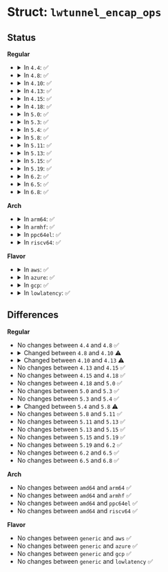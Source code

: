 # Struct: <code>lwtunnel_encap_ops</code>

## Status
<b>Regular</b>
<ul>
<li>
<details>
<summary>In <code>4.4</code>: ✅</summary>

```c
struct lwtunnel_encap_ops {
    int (*build_state)(struct net_device *, struct nlattr *, unsigned int, const void *, struct lwtunnel_state **);
    int (*output)(struct net *, struct sock *, struct sk_buff *);
    int (*input)(struct sk_buff *);
    int (*fill_encap)(struct sk_buff *, struct lwtunnel_state *);
    int (*get_encap_size)(struct lwtunnel_state *);
    int (*cmp_encap)(struct lwtunnel_state *, struct lwtunnel_state *);
};
```
</details>
</li>
<li>
<details>
<summary>In <code>4.8</code>: ✅</summary>

```c
struct lwtunnel_encap_ops {
    int (*build_state)(struct net_device *, struct nlattr *, unsigned int, const void *, struct lwtunnel_state **);
    int (*output)(struct net *, struct sock *, struct sk_buff *);
    int (*input)(struct sk_buff *);
    int (*fill_encap)(struct sk_buff *, struct lwtunnel_state *);
    int (*get_encap_size)(struct lwtunnel_state *);
    int (*cmp_encap)(struct lwtunnel_state *, struct lwtunnel_state *);
};
```
</details>
</li>
<li>
<details>
<summary>In <code>4.10</code>: ✅</summary>

```c
struct lwtunnel_encap_ops {
    int (*build_state)(struct net_device *, struct nlattr *, unsigned int, const void *, struct lwtunnel_state **);
    void (*destroy_state)(struct lwtunnel_state *);
    int (*output)(struct net *, struct sock *, struct sk_buff *);
    int (*input)(struct sk_buff *);
    int (*fill_encap)(struct sk_buff *, struct lwtunnel_state *);
    int (*get_encap_size)(struct lwtunnel_state *);
    int (*cmp_encap)(struct lwtunnel_state *, struct lwtunnel_state *);
    int (*xmit)(struct sk_buff *);
    struct module *owner;
};
```
</details>
</li>
<li>
<details>
<summary>In <code>4.13</code>: ✅</summary>

```c
struct lwtunnel_encap_ops {
    int (*build_state)(struct nlattr *, unsigned int, const void *, struct lwtunnel_state **, struct netlink_ext_ack *);
    void (*destroy_state)(struct lwtunnel_state *);
    int (*output)(struct net *, struct sock *, struct sk_buff *);
    int (*input)(struct sk_buff *);
    int (*fill_encap)(struct sk_buff *, struct lwtunnel_state *);
    int (*get_encap_size)(struct lwtunnel_state *);
    int (*cmp_encap)(struct lwtunnel_state *, struct lwtunnel_state *);
    int (*xmit)(struct sk_buff *);
    struct module *owner;
};
```
</details>
</li>
<li>
<details>
<summary>In <code>4.15</code>: ✅</summary>

```c
struct lwtunnel_encap_ops {
    int (*build_state)(struct nlattr *, unsigned int, const void *, struct lwtunnel_state **, struct netlink_ext_ack *);
    void (*destroy_state)(struct lwtunnel_state *);
    int (*output)(struct net *, struct sock *, struct sk_buff *);
    int (*input)(struct sk_buff *);
    int (*fill_encap)(struct sk_buff *, struct lwtunnel_state *);
    int (*get_encap_size)(struct lwtunnel_state *);
    int (*cmp_encap)(struct lwtunnel_state *, struct lwtunnel_state *);
    int (*xmit)(struct sk_buff *);
    struct module *owner;
};
```
</details>
</li>
<li>
<details>
<summary>In <code>4.18</code>: ✅</summary>

```c
struct lwtunnel_encap_ops {
    int (*build_state)(struct nlattr *, unsigned int, const void *, struct lwtunnel_state **, struct netlink_ext_ack *);
    void (*destroy_state)(struct lwtunnel_state *);
    int (*output)(struct net *, struct sock *, struct sk_buff *);
    int (*input)(struct sk_buff *);
    int (*fill_encap)(struct sk_buff *, struct lwtunnel_state *);
    int (*get_encap_size)(struct lwtunnel_state *);
    int (*cmp_encap)(struct lwtunnel_state *, struct lwtunnel_state *);
    int (*xmit)(struct sk_buff *);
    struct module *owner;
};
```
</details>
</li>
<li>
<details>
<summary>In <code>5.0</code>: ✅</summary>

```c
struct lwtunnel_encap_ops {
    int (*build_state)(struct nlattr *, unsigned int, const void *, struct lwtunnel_state **, struct netlink_ext_ack *);
    void (*destroy_state)(struct lwtunnel_state *);
    int (*output)(struct net *, struct sock *, struct sk_buff *);
    int (*input)(struct sk_buff *);
    int (*fill_encap)(struct sk_buff *, struct lwtunnel_state *);
    int (*get_encap_size)(struct lwtunnel_state *);
    int (*cmp_encap)(struct lwtunnel_state *, struct lwtunnel_state *);
    int (*xmit)(struct sk_buff *);
    struct module *owner;
};
```
</details>
</li>
<li>
<details>
<summary>In <code>5.3</code>: ✅</summary>

```c
struct lwtunnel_encap_ops {
    int (*build_state)(struct nlattr *, unsigned int, const void *, struct lwtunnel_state **, struct netlink_ext_ack *);
    void (*destroy_state)(struct lwtunnel_state *);
    int (*output)(struct net *, struct sock *, struct sk_buff *);
    int (*input)(struct sk_buff *);
    int (*fill_encap)(struct sk_buff *, struct lwtunnel_state *);
    int (*get_encap_size)(struct lwtunnel_state *);
    int (*cmp_encap)(struct lwtunnel_state *, struct lwtunnel_state *);
    int (*xmit)(struct sk_buff *);
    struct module *owner;
};
```
</details>
</li>
<li>
<details>
<summary>In <code>5.4</code>: ✅</summary>

```c
struct lwtunnel_encap_ops {
    int (*build_state)(struct nlattr *, unsigned int, const void *, struct lwtunnel_state **, struct netlink_ext_ack *);
    void (*destroy_state)(struct lwtunnel_state *);
    int (*output)(struct net *, struct sock *, struct sk_buff *);
    int (*input)(struct sk_buff *);
    int (*fill_encap)(struct sk_buff *, struct lwtunnel_state *);
    int (*get_encap_size)(struct lwtunnel_state *);
    int (*cmp_encap)(struct lwtunnel_state *, struct lwtunnel_state *);
    int (*xmit)(struct sk_buff *);
    struct module *owner;
};
```
</details>
</li>
<li>
<details>
<summary>In <code>5.8</code>: ✅</summary>

```c
struct lwtunnel_encap_ops {
    int (*build_state)(struct net *, struct nlattr *, unsigned int, const void *, struct lwtunnel_state **, struct netlink_ext_ack *);
    void (*destroy_state)(struct lwtunnel_state *);
    int (*output)(struct net *, struct sock *, struct sk_buff *);
    int (*input)(struct sk_buff *);
    int (*fill_encap)(struct sk_buff *, struct lwtunnel_state *);
    int (*get_encap_size)(struct lwtunnel_state *);
    int (*cmp_encap)(struct lwtunnel_state *, struct lwtunnel_state *);
    int (*xmit)(struct sk_buff *);
    struct module *owner;
};
```
</details>
</li>
<li>
<details>
<summary>In <code>5.11</code>: ✅</summary>

```c
struct lwtunnel_encap_ops {
    int (*build_state)(struct net *, struct nlattr *, unsigned int, const void *, struct lwtunnel_state **, struct netlink_ext_ack *);
    void (*destroy_state)(struct lwtunnel_state *);
    int (*output)(struct net *, struct sock *, struct sk_buff *);
    int (*input)(struct sk_buff *);
    int (*fill_encap)(struct sk_buff *, struct lwtunnel_state *);
    int (*get_encap_size)(struct lwtunnel_state *);
    int (*cmp_encap)(struct lwtunnel_state *, struct lwtunnel_state *);
    int (*xmit)(struct sk_buff *);
    struct module *owner;
};
```
</details>
</li>
<li>
<details>
<summary>In <code>5.13</code>: ✅</summary>

```c
struct lwtunnel_encap_ops {
    int (*build_state)(struct net *, struct nlattr *, unsigned int, const void *, struct lwtunnel_state **, struct netlink_ext_ack *);
    void (*destroy_state)(struct lwtunnel_state *);
    int (*output)(struct net *, struct sock *, struct sk_buff *);
    int (*input)(struct sk_buff *);
    int (*fill_encap)(struct sk_buff *, struct lwtunnel_state *);
    int (*get_encap_size)(struct lwtunnel_state *);
    int (*cmp_encap)(struct lwtunnel_state *, struct lwtunnel_state *);
    int (*xmit)(struct sk_buff *);
    struct module *owner;
};
```
</details>
</li>
<li>
<details>
<summary>In <code>5.15</code>: ✅</summary>

```c
struct lwtunnel_encap_ops {
    int (*build_state)(struct net *, struct nlattr *, unsigned int, const void *, struct lwtunnel_state **, struct netlink_ext_ack *);
    void (*destroy_state)(struct lwtunnel_state *);
    int (*output)(struct net *, struct sock *, struct sk_buff *);
    int (*input)(struct sk_buff *);
    int (*fill_encap)(struct sk_buff *, struct lwtunnel_state *);
    int (*get_encap_size)(struct lwtunnel_state *);
    int (*cmp_encap)(struct lwtunnel_state *, struct lwtunnel_state *);
    int (*xmit)(struct sk_buff *);
    struct module *owner;
};
```
</details>
</li>
<li>
<details>
<summary>In <code>5.19</code>: ✅</summary>

```c
struct lwtunnel_encap_ops {
    int (*build_state)(struct net *, struct nlattr *, unsigned int, const void *, struct lwtunnel_state **, struct netlink_ext_ack *);
    void (*destroy_state)(struct lwtunnel_state *);
    int (*output)(struct net *, struct sock *, struct sk_buff *);
    int (*input)(struct sk_buff *);
    int (*fill_encap)(struct sk_buff *, struct lwtunnel_state *);
    int (*get_encap_size)(struct lwtunnel_state *);
    int (*cmp_encap)(struct lwtunnel_state *, struct lwtunnel_state *);
    int (*xmit)(struct sk_buff *);
    struct module *owner;
};
```
</details>
</li>
<li>
<details>
<summary>In <code>6.2</code>: ✅</summary>

```c
struct lwtunnel_encap_ops {
    int (*build_state)(struct net *, struct nlattr *, unsigned int, const void *, struct lwtunnel_state **, struct netlink_ext_ack *);
    void (*destroy_state)(struct lwtunnel_state *);
    int (*output)(struct net *, struct sock *, struct sk_buff *);
    int (*input)(struct sk_buff *);
    int (*fill_encap)(struct sk_buff *, struct lwtunnel_state *);
    int (*get_encap_size)(struct lwtunnel_state *);
    int (*cmp_encap)(struct lwtunnel_state *, struct lwtunnel_state *);
    int (*xmit)(struct sk_buff *);
    struct module *owner;
};
```
</details>
</li>
<li>
<details>
<summary>In <code>6.5</code>: ✅</summary>

```c
struct lwtunnel_encap_ops {
    int (*build_state)(struct net *, struct nlattr *, unsigned int, const void *, struct lwtunnel_state **, struct netlink_ext_ack *);
    void (*destroy_state)(struct lwtunnel_state *);
    int (*output)(struct net *, struct sock *, struct sk_buff *);
    int (*input)(struct sk_buff *);
    int (*fill_encap)(struct sk_buff *, struct lwtunnel_state *);
    int (*get_encap_size)(struct lwtunnel_state *);
    int (*cmp_encap)(struct lwtunnel_state *, struct lwtunnel_state *);
    int (*xmit)(struct sk_buff *);
    struct module *owner;
};
```
</details>
</li>
<li>
<details>
<summary>In <code>6.8</code>: ✅</summary>

```c
struct lwtunnel_encap_ops {
    int (*build_state)(struct net *, struct nlattr *, unsigned int, const void *, struct lwtunnel_state **, struct netlink_ext_ack *);
    void (*destroy_state)(struct lwtunnel_state *);
    int (*output)(struct net *, struct sock *, struct sk_buff *);
    int (*input)(struct sk_buff *);
    int (*fill_encap)(struct sk_buff *, struct lwtunnel_state *);
    int (*get_encap_size)(struct lwtunnel_state *);
    int (*cmp_encap)(struct lwtunnel_state *, struct lwtunnel_state *);
    int (*xmit)(struct sk_buff *);
    struct module *owner;
};
```
</details>
</li>
</ul>
<b>Arch</b>
<ul>
<li>
<details>
<summary>In <code>arm64</code>: ✅</summary>

```c
struct lwtunnel_encap_ops {
    int (*build_state)(struct nlattr *, unsigned int, const void *, struct lwtunnel_state **, struct netlink_ext_ack *);
    void (*destroy_state)(struct lwtunnel_state *);
    int (*output)(struct net *, struct sock *, struct sk_buff *);
    int (*input)(struct sk_buff *);
    int (*fill_encap)(struct sk_buff *, struct lwtunnel_state *);
    int (*get_encap_size)(struct lwtunnel_state *);
    int (*cmp_encap)(struct lwtunnel_state *, struct lwtunnel_state *);
    int (*xmit)(struct sk_buff *);
    struct module *owner;
};
```
</details>
</li>
<li>
<details>
<summary>In <code>armhf</code>: ✅</summary>

```c
struct lwtunnel_encap_ops {
    int (*build_state)(struct nlattr *, unsigned int, const void *, struct lwtunnel_state **, struct netlink_ext_ack *);
    void (*destroy_state)(struct lwtunnel_state *);
    int (*output)(struct net *, struct sock *, struct sk_buff *);
    int (*input)(struct sk_buff *);
    int (*fill_encap)(struct sk_buff *, struct lwtunnel_state *);
    int (*get_encap_size)(struct lwtunnel_state *);
    int (*cmp_encap)(struct lwtunnel_state *, struct lwtunnel_state *);
    int (*xmit)(struct sk_buff *);
    struct module *owner;
};
```
</details>
</li>
<li>
<details>
<summary>In <code>ppc64el</code>: ✅</summary>

```c
struct lwtunnel_encap_ops {
    int (*build_state)(struct nlattr *, unsigned int, const void *, struct lwtunnel_state **, struct netlink_ext_ack *);
    void (*destroy_state)(struct lwtunnel_state *);
    int (*output)(struct net *, struct sock *, struct sk_buff *);
    int (*input)(struct sk_buff *);
    int (*fill_encap)(struct sk_buff *, struct lwtunnel_state *);
    int (*get_encap_size)(struct lwtunnel_state *);
    int (*cmp_encap)(struct lwtunnel_state *, struct lwtunnel_state *);
    int (*xmit)(struct sk_buff *);
    struct module *owner;
};
```
</details>
</li>
<li>
<details>
<summary>In <code>riscv64</code>: ✅</summary>

```c
struct lwtunnel_encap_ops {
    int (*build_state)(struct nlattr *, unsigned int, const void *, struct lwtunnel_state **, struct netlink_ext_ack *);
    void (*destroy_state)(struct lwtunnel_state *);
    int (*output)(struct net *, struct sock *, struct sk_buff *);
    int (*input)(struct sk_buff *);
    int (*fill_encap)(struct sk_buff *, struct lwtunnel_state *);
    int (*get_encap_size)(struct lwtunnel_state *);
    int (*cmp_encap)(struct lwtunnel_state *, struct lwtunnel_state *);
    int (*xmit)(struct sk_buff *);
    struct module *owner;
};
```
</details>
</li>
</ul>
<b>Flavor</b>
<ul>
<li>
<details>
<summary>In <code>aws</code>: ✅</summary>

```c
struct lwtunnel_encap_ops {
    int (*build_state)(struct nlattr *, unsigned int, const void *, struct lwtunnel_state **, struct netlink_ext_ack *);
    void (*destroy_state)(struct lwtunnel_state *);
    int (*output)(struct net *, struct sock *, struct sk_buff *);
    int (*input)(struct sk_buff *);
    int (*fill_encap)(struct sk_buff *, struct lwtunnel_state *);
    int (*get_encap_size)(struct lwtunnel_state *);
    int (*cmp_encap)(struct lwtunnel_state *, struct lwtunnel_state *);
    int (*xmit)(struct sk_buff *);
    struct module *owner;
};
```
</details>
</li>
<li>
<details>
<summary>In <code>azure</code>: ✅</summary>

```c
struct lwtunnel_encap_ops {
    int (*build_state)(struct nlattr *, unsigned int, const void *, struct lwtunnel_state **, struct netlink_ext_ack *);
    void (*destroy_state)(struct lwtunnel_state *);
    int (*output)(struct net *, struct sock *, struct sk_buff *);
    int (*input)(struct sk_buff *);
    int (*fill_encap)(struct sk_buff *, struct lwtunnel_state *);
    int (*get_encap_size)(struct lwtunnel_state *);
    int (*cmp_encap)(struct lwtunnel_state *, struct lwtunnel_state *);
    int (*xmit)(struct sk_buff *);
    struct module *owner;
};
```
</details>
</li>
<li>
<details>
<summary>In <code>gcp</code>: ✅</summary>

```c
struct lwtunnel_encap_ops {
    int (*build_state)(struct nlattr *, unsigned int, const void *, struct lwtunnel_state **, struct netlink_ext_ack *);
    void (*destroy_state)(struct lwtunnel_state *);
    int (*output)(struct net *, struct sock *, struct sk_buff *);
    int (*input)(struct sk_buff *);
    int (*fill_encap)(struct sk_buff *, struct lwtunnel_state *);
    int (*get_encap_size)(struct lwtunnel_state *);
    int (*cmp_encap)(struct lwtunnel_state *, struct lwtunnel_state *);
    int (*xmit)(struct sk_buff *);
    struct module *owner;
};
```
</details>
</li>
<li>
<details>
<summary>In <code>lowlatency</code>: ✅</summary>

```c
struct lwtunnel_encap_ops {
    int (*build_state)(struct nlattr *, unsigned int, const void *, struct lwtunnel_state **, struct netlink_ext_ack *);
    void (*destroy_state)(struct lwtunnel_state *);
    int (*output)(struct net *, struct sock *, struct sk_buff *);
    int (*input)(struct sk_buff *);
    int (*fill_encap)(struct sk_buff *, struct lwtunnel_state *);
    int (*get_encap_size)(struct lwtunnel_state *);
    int (*cmp_encap)(struct lwtunnel_state *, struct lwtunnel_state *);
    int (*xmit)(struct sk_buff *);
    struct module *owner;
};
```
</details>
</li>
</ul>

## Differences
<b>Regular</b>
<ul>
<li>
No changes between <code>4.4</code> and <code>4.8</code> ✅
</li>
<li>
<details>
<summary>Changed between <code>4.8</code> and <code>4.10</code> ⚠️</summary>
<ul>
<li>
<b>Field added. </b>
<code>void (*destroy_state)(struct lwtunnel_state *)</code>
</li>
<li>
<b>Field added. </b>
<code>int (*xmit)(struct sk_buff *)</code>
</li>
<li>
<b>Field added. </b>
<code>struct module *owner</code>
</li>
</ul>
</details>
</li>
<li>
<details>
<summary>Changed between <code>4.10</code> and <code>4.13</code> ⚠️</summary>
<ul>
<li>
<b>Field type changed. </b>
<code>int (*build_state)(struct net_device *, struct nlattr *, unsigned int, const void *, struct lwtunnel_state **)</code> ➡️ <code>int (*build_state)(struct nlattr *, unsigned int, const void *, struct lwtunnel_state **, struct netlink_ext_ack *)</code>
</li>
</ul>
</details>
</li>
<li>
No changes between <code>4.13</code> and <code>4.15</code> ✅
</li>
<li>
No changes between <code>4.15</code> and <code>4.18</code> ✅
</li>
<li>
No changes between <code>4.18</code> and <code>5.0</code> ✅
</li>
<li>
No changes between <code>5.0</code> and <code>5.3</code> ✅
</li>
<li>
No changes between <code>5.3</code> and <code>5.4</code> ✅
</li>
<li>
<details>
<summary>Changed between <code>5.4</code> and <code>5.8</code> ⚠️</summary>
<ul>
<li>
<b>Field type changed. </b>
<code>int (*build_state)(struct nlattr *, unsigned int, const void *, struct lwtunnel_state **, struct netlink_ext_ack *)</code> ➡️ <code>int (*build_state)(struct net *, struct nlattr *, unsigned int, const void *, struct lwtunnel_state **, struct netlink_ext_ack *)</code>
</li>
</ul>
</details>
</li>
<li>
No changes between <code>5.8</code> and <code>5.11</code> ✅
</li>
<li>
No changes between <code>5.11</code> and <code>5.13</code> ✅
</li>
<li>
No changes between <code>5.13</code> and <code>5.15</code> ✅
</li>
<li>
No changes between <code>5.15</code> and <code>5.19</code> ✅
</li>
<li>
No changes between <code>5.19</code> and <code>6.2</code> ✅
</li>
<li>
No changes between <code>6.2</code> and <code>6.5</code> ✅
</li>
<li>
No changes between <code>6.5</code> and <code>6.8</code> ✅
</li>
</ul>
<b>Arch</b>
<ul>
<li>
No changes between <code>amd64</code> and <code>arm64</code> ✅
</li>
<li>
No changes between <code>amd64</code> and <code>armhf</code> ✅
</li>
<li>
No changes between <code>amd64</code> and <code>ppc64el</code> ✅
</li>
<li>
No changes between <code>amd64</code> and <code>riscv64</code> ✅
</li>
</ul>
<b>Flavor</b>
<ul>
<li>
No changes between <code>generic</code> and <code>aws</code> ✅
</li>
<li>
No changes between <code>generic</code> and <code>azure</code> ✅
</li>
<li>
No changes between <code>generic</code> and <code>gcp</code> ✅
</li>
<li>
No changes between <code>generic</code> and <code>lowlatency</code> ✅
</li>
</ul>

